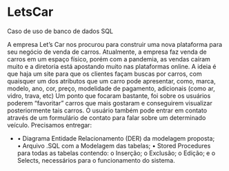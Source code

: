 # LetsCar
Caso de uso de banco de dados SQL

A empresa Let’s Car nos procurou para construir uma nova plataforma para seu negócio de venda de carros.
Atualmente, a empresa faz venda de carros em um espaço físico, porém com a pandemia, as vendas caíram muito e a diretoria está apostando muito nas plataformas online.
A ideia é que haja um site para que os clientes façam buscas por carros, com quaisquer um dos atributos que um carro pode apresentar, como, marca, modelo, ano, cor, preço, modelidade de pagamento, adicionais (como ar, vidro, trava, etc)
Um ponto que focaram bastante, foi sobre os usuários poderem “favoritar” carros que mais gostaram e conseguirem visualizar posteriormente tais carros.
O usuário também pode entrar em contato através de um formulário de contato para falar sobre um determinado veículo.
Precisamos entregar:
<ul>
  <li>• Diagrama Entidade Relacionamento (DER) da modelagem proposta;</li>
• Arquivo .SQL com a Modelagem das tabelas;
• Stored Procedures para todas as tabelas contendo:
o Inserção;
o Exclusão;
o Edição; e
o Selects, necessários para o funcionamento do sistema.
</ul>
